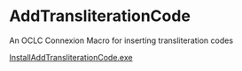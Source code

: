 # AddTransliterationCode
An OCLC Connexion Macro for inserting transliteration codes

[InstallAddTransliterationCode.exe](https://github.com/pulibrary/AddTransliterationCode/releases/latest/download/InstallAddTransliterationCode.exe)
